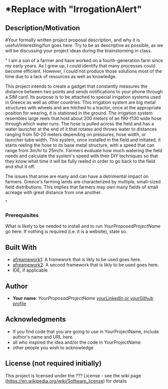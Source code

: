 # *Replace with "IrrogationAlert"
## Description/Motivation

#Your formally written project proposal description, and why it is useful/interesting/fun goes here. Try to be as descriptive as possible, as we will be discussing your project ideas during the brainstorming in class.

"
I am a son of a farmer and have worked on a fourth-generation farm since my early years. As I grew up, I could identify that many processes could become efficient. However, I could not produce those solutions most of the time due to a lack of resources as well as knowledge. 

This project intends to create a gadget that constantly measures the distance between two points and sends notifications to your phone through a SIM card. Its purpose is to be attached to special irrigation systems used in Greece as well as other countries. This irrigation system are big metal structures with wheels and are hitched to a tractor, once at the appropriate position for wearing, it is stationed in the ground. The irrigation system resembles large reels that hold about 200 meters of an f90-f130 wide hose through which water runs. The hose is pulled across the field and has a water launcher at the end of it that rotates and throws water to distances ranging from 50-20 meters depending on pressures, hose width, or launcher tube width. This system, once installed in the field and initiated, it starts reeling the hose to its base metal structure, with a speed that can range from 3m/hr to 25m/hr. Farmers evaluate how much watering the field needs and calculate the system's speed with their DIY techniques so that they know what time it will be fully reeled in order to go back to the field and shut it off. 

The issues that arise are many and can have a detrimental impact on farmers. Greece's farming lands are characterized by multiple, small-sized field distributions. This implies that farmers may own many fields of small acreage with great distance from one another.

"

### Prerequisites

What is likely to be needed to install and to run *YourProposedProjectName* go here. If nothing is required (i.e. it is a website), state so.

## Built With

- [afreamework1](http://www.aframework1.io/): A framework that is likly to be used goes here.
- [afreamework2](http://www.aframework2.io/): A second framework that is likly to be used goes here.
- IDE, if applicable

## Author

- **Your name**: *YourProposadProjectName* [yourLinkedIn or yourGithub profile](https://adrress)

## Acknowledgments

- If you find code that you are going to use in YourProjectName, include author's name and URL here.
- all who inspired the idea and/or the code in YourProjectName
- other people you wish to acknowledge

## License (not required initially)

This project is licensed under the ??? License - see the wiki page (https://en.wikipedia.org/wiki/Software_license) for details

